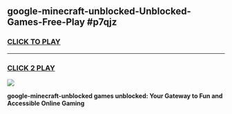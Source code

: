 
## google-minecraft-unblocked-Unblocked-Games-Free-Play #p7qjz
<h3>
<a href="https://us.freeplayer.one?title=google-minecraft-unblocked&ref=9M">CLICK TO PLAY</a></h3>
<hr>

<h3>
<a href="https://us.freeplayer.one?title=google-minecraft-unblocked&ref=9M">CLICK 2 PLAY</a>
  
</h3>

<a href="https://us.freeplayer.one?title=google-minecraft-unblocked&ref=9M"><img src="https://clearcache.store/games.png"></a>


**google-minecraft-unblocked games unblocked: Your Gateway to Fun and Accessible Online Gaming**
